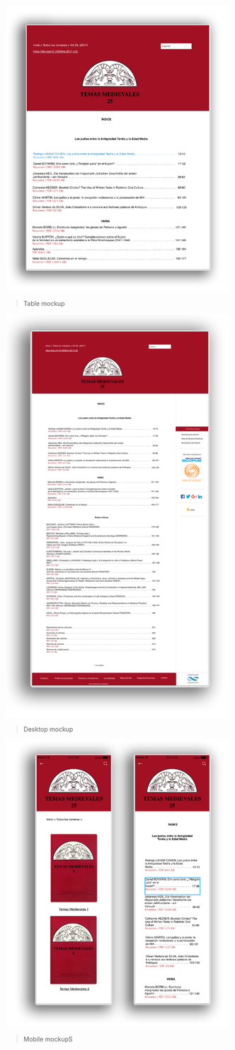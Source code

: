 ![table.png](images/3884790597-table.png)
> Table mockup

![desktop.png](images/3731280796-desktop.png)
> Desktop mockup

![mobile.png](images/4186603432-mobile.png)
> Mobile mockupS
